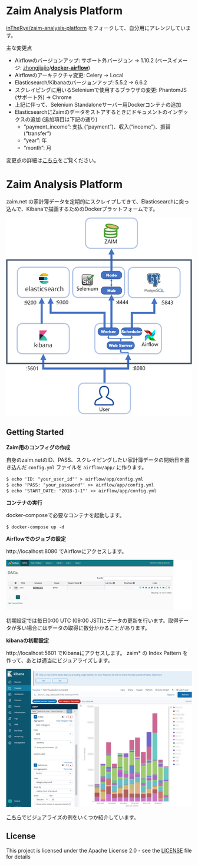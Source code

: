 # Zaim Analysis Platform
 [inTheRye/zaim-analysis-platform](https://github.com/inTheRye/zaim-analysis-platform) をフォークして、自分用にアレンジしています。

 主な変更点

- Airflowのバージョンアップ: サポート外バージョン → 1.10.2 (ベースイメージ: [zhongjiajie](https://github.com/zhongjiajie)/[**docker-airflow**](https://github.com/zhongjiajie/docker-airflow))
- Airflowのアーキテクチャ変更: Celery → Local
- Elasticsearch/Kibanaのバージョンアップ: 5.5.2 → 6.6.2
- スクレイピングに用いるSeleniumで使用するブラウザの変更: PhantomJS (サポート外) → Chrome
- 上記に伴って、Selenium Standaloneサーバー用Dockerコンテナの追加
- ElasticsearchにZaimのデータをストアするときにドキュメントのインデックスの追加 (追加項目は下記の通り)
  - “payment_income”: 支払 (“payment”)、収入(“income”)、振替(“transfer”)
  - “year”: 年
  - “month”: 月
  
変更点の詳細は[こちら](https://hassiweb-programming.blogspot.com/2019/03/zaim-analysis-platform.html)をご覧ください。



# Zaim Analysis Platform

zaim.net の家計簿データを定期的にスクレイプしてきて、Elasticsearchに突っ込んで、Kibanaで描画するためのDockerプラットフォームです。

![System Architecture](images/system_architecture.png)

## Getting Started

**Zaim用のコンフィグの作成**


自身のzaim.netのID、PASS、スクレイピングしたい家計簿データの開始日を書き込んだ `config.yml` ファイルを `airflow/app/` に作ります。

    $ echo 'ID: "your_user_id"' > airflow/app/config.yml
    $ echo 'PASS: "your_password"' >> airflow/app/config.yml
    $ echo 'START_DATE: "2018-1-1"' >> airflow/app/config.yml


**コンテナの実行**


docker-composeで必要なコンテナを起動します。

    $ docker-compose up -d


**Airflowでのジョブの設定**


http://localhost:8080 でAirflowにアクセスします。

![Airflow Web UI](images/airflow_image.png)


初期設定では毎日0:00 UTC (09:00 JST)にデータの更新を行います。取得データが多い場合にはデータの取得に数分かかることがあります。

**kibanaの初期設定**


http://localhost:5601 でKibanaにアクセスします。
zaim* の Index Pattern を作って、あとは適当にビジュアライズします。

![Kibana Vizualize](images/kibana_image.png)

[こちら](https://hassiweb-programming.blogspot.com/2019/03/zaim-kibana-examples.html)でビジュアライズの例をいくつか紹介しています。

## License

This project is licensed under the Apache License 2.0 - see the [LICENSE](#) file for details

